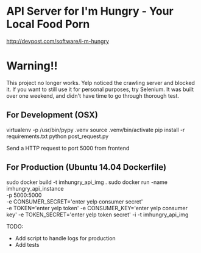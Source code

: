 # API Server for I'm Hungry - Your Local Food Porn
http://devpost.com/software/i-m-hungry

# Warning!!
This project no longer works. Yelp noticed the crawling server and blocked it. If you want to still use it for personal purposes, try Selenium. It was built over one weekend, and didn't
have time to go through thorough test.

## For Development (OSX)
virtualenv -p /usr/bin/pypy .venv
source .venv/bin/activate
pip install -r requirements.txt
python post_request.py

Send a HTTP request to port 5000 from frontend

## For Production (Ubuntu 14.04 Dockerfile)
sudo docker build -t imhungry_api_img .
sudo docker run -name imhungry_api_instance \
                -p 5000:5000 \
                -e CONSUMER_SECRET='enter yelp consumer secret' \
                -e TOKEN='enter yelp token'
                -e CONSUMER_KEY='enter yelp consumer key'
                -e TOKEN_SECRET='enter yelp token secret'
                -i -t imhungry_api_img

TODO:
- Add script to handle logs for production
- Add tests
